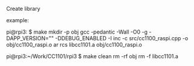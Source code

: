 

Create library

example:

pi@rpi3: $ make
mkdir -p obj
gcc  -pedantic -Wall -O0 -g -DAPP_VERSION=\"\" -DDEBUG_ENABLED -I inc -c src/cc1100_raspi.cpp -o obj/cc1100_raspi.o
ar rcs libcc1101.a   obj/cc1100_raspi.o 

pi@rpi3:~/Work/CC1101/rpi3 $ make clean
rm -rf obj
rm -f libcc1101.a